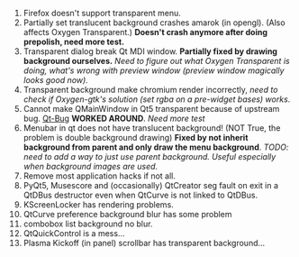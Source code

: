 1. Firefox doesn't support transparent menu.
2. Partially set translucent background crashes amarok (in opengl).
   (Also affects Oxygen Transparent.)
   **Doesn't crash anymore after doing prepolish, need more test.**
3. Transparent dialog break Qt MDI window.
   **Partially fixed by drawing background ourselves.**
   *Need to figure out what Oxygen Transparent is doing, what's wrong with*
   *preview window (preview window magically looks good now).*
4. Transparent background make chromium render incorrectly, *need to check if*
   *Oxygen-gtk's solution (set rgba on a pre-widget bases) works*.
5. Cannot make QMainWindow in Qt5 transparent because of upstream bug.
   [Qt-Bug](https://bugreports.qt-project.org/browse/QTBUG-34064)
   **WORKED AROUND**. *Need more test*
6. Menubar in qt does not have translucent background! (NOT True, the problem is
   double background drawing)
   **Fixed by not inherit background from parent and only draw the menu
   background**. *TODO: need to add a way to just use parent background. Useful*
   *especially when background images are used.*
7. Remove most application hacks if not all.
8. PyQt5, Musescore and (occasionally) QtCreator seg fault on exit in a QtDBus
   destructor even when QtCurve is not linked to QtDBus.
9. KScreenLocker has rendering problems.
10. QtCurve preference background blur has some problem
11. combobox list background no blur.
12. QtQuickControl is a mess...
13. Plasma Kickoff (in panel) scrollbar has transparent background...
